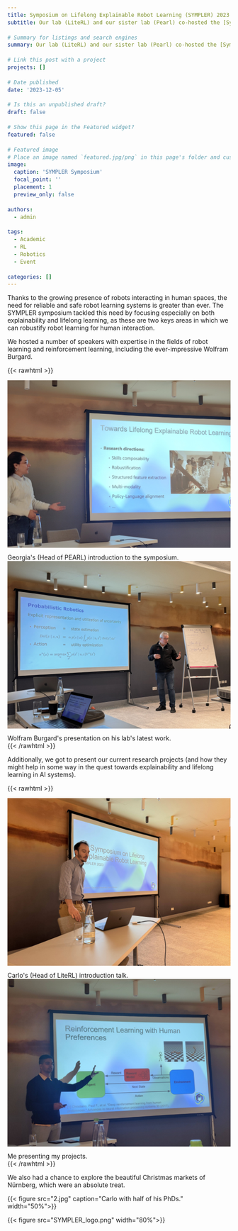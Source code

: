 ```yaml
---
title: Symposium on Lifelong Explainable Robot Learning (SYMPLER) 2023 🦾
subtitle: Our lab (LiteRL) and our sister lab (Pearl) co-hosted the [Symposium on Lifelong and Explainable Robot Learning](https://sites.google.com/view/sympler/home) in Nürnberg.

# Summary for listings and search engines
summary: Our lab (LiteRL) and our sister lab (Pearl) co-hosted the [Symposium on Lifelong and Explainable Robot Learning](https://sites.google.com/view/sympler/home) in Nürnberg.

# Link this post with a project
projects: []

# Date published
date: '2023-12-05'

# Is this an unpublished draft?
draft: false

# Show this page in the Featured widget?
featured: false

# Featured image
# Place an image named `featured.jpg/png` in this page's folder and customize its options here.
image:
  caption: 'SYMPLER Symposium'
  focal_point: ''
  placement: 1
  preview_only: false

authors:
  - admin

tags:
  - Academic
  - RL
  - Robotics
  - Event

categories: []
---
```


Thanks to the growing presence of robots interacting in human spaces, the need for reliable and safe robot learning systems is greater than ever. The SYMPLER symposium tackled this need by focusing especially on both explainability and lifelong learning, as these are two keys areas in which we can robustify robot learning for human interaction.

We hosted a number of speakers with expertise in the fields of robot learning and reinforcement learning, including the ever-impressive Wolfram Burgard.

<!-- {{< figure src="wolfram.jpg" caption="Wolfram Burgard's presentation." width="50%">}} -->

{{< rawhtml >}}
  <div class="clearfix">
    <div class="img-container">
    <img src="3.jpg" style="margin-bottom: 10px">
    <figcaption>Georgia's (Head of PEARL) introduction to the symposium.</figcaption>
    </div>
    <div class="img-container">
    <img src="wolfram.jpg" style="margin-bottom: 10px">
    <figcaption>
    Wolfram Burgard's presentation on his lab's latest work.</figcaption>
    </div>
</div>
{{< /rawhtml >}}

Additionally, we got to present our current research projects (and how they might help in some way in the quest towards explainability and lifelong learning in AI systems).

{{< rawhtml >}}
  <div class="clearfix">
    <div class="img-container">
    <img src="featured_2.jpg" style="margin-bottom: 10px">
    <figcaption>Carlo's (Head of LiteRL) introduction talk.</figcaption>
    </div>
    <div class="img-container">
    <img src="4.jpg" style="margin-bottom: 10px">
    <figcaption>
    Me presenting my projects.</figcaption>
    </div>
</div>
{{< /rawhtml >}}


We also had a chance to explore the beautiful Christmas markets of Nürnberg, which were an absolute treat.


{{< figure src="2.jpg" caption="Carlo with half of his PhDs." width="50%">}}


{{< figure src="SYMPLER_logo.png" width="80%">}}